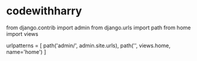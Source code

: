 # codewithharry

from django.contrib import admin
from django.urls import path
from home import views

urlpatterns = [
    path('admin/', admin.site.urls),
    path('', views.home, name='home')
]
